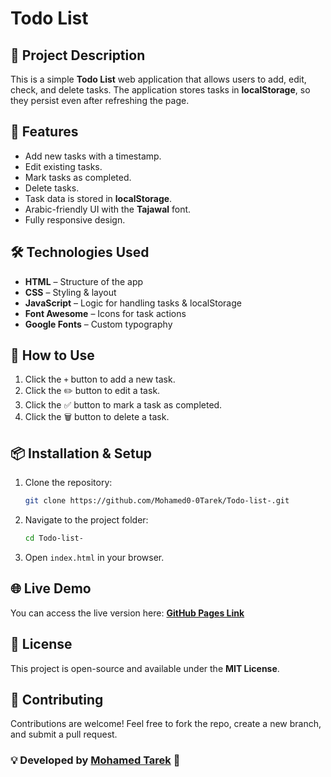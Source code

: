 # Todo List

## 📝 Project Description

This is a simple **Todo List** web application that allows users to add, edit, check, and delete tasks. The application stores tasks in **localStorage**, so they persist even after refreshing the page.

## 🚀 Features

- Add new tasks with a timestamp.
- Edit existing tasks.
- Mark tasks as completed.
- Delete tasks.
- Task data is stored in **localStorage**.
- Arabic-friendly UI with the **Tajawal** font.
- Fully responsive design.

## 🛠️ Technologies Used

- **HTML** – Structure of the app
- **CSS** – Styling & layout
- **JavaScript** – Logic for handling tasks & localStorage
- **Font Awesome** – Icons for task actions
- **Google Fonts** – Custom typography

## 🎯 How to Use

1. Click the `+` button to add a new task.
2. Click the ✏️ button to edit a task.
3. Click the ✅ button to mark a task as completed.
4. Click the 🗑️ button to delete a task.

## 📦 Installation & Setup

1. Clone the repository:
   ```sh
   git clone https://github.com/Mohamed0-0Tarek/Todo-list-.git
   ```
2. Navigate to the project folder:
   ```sh
   cd Todo-list-
   ```
3. Open `index.html` in your browser.

## 🌐 Live Demo

You can access the live version here: **[GitHub Pages Link](https://mohamed0-0tarek.github.io/Todo-list-/)**

## 📜 License

This project is open-source and available under the **MIT License**.

## 🤝 Contributing

Contributions are welcome! Feel free to fork the repo, create a new branch, and submit a pull request.

### 💡 Developed by [Mohamed Tarek](https://github.com/Mohamed0-0Tarek) 🚀

